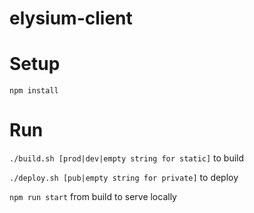 elysium-client
==============

Setup
=====

```
npm install
```

Run
===

`./build.sh [prod|dev|empty string for static]` to build

`./deploy.sh [pub|empty string for private]` to deploy

`npm run start` from build to serve locally
